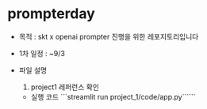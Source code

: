 # prompterday

- 목적 : skt x openai prompter 진행을 위한 레포지토리입니다

- 1차 일정 : ~9/3

- 파일 설명
    1. project1 레퍼런스 확인
    - 실행 코드
        ```streamlit run project_1/code/app.py``````